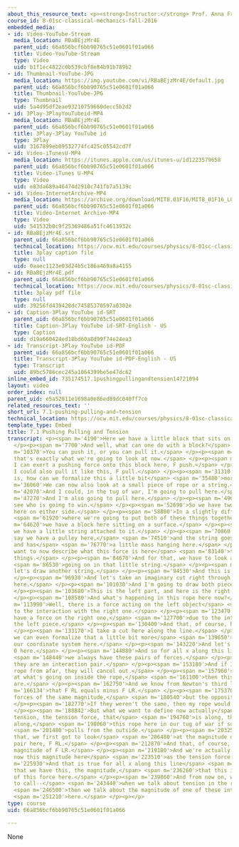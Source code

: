 ```yaml
---
about_this_resource_text: <p><strong>Instructor:</strong> Prof. Anna Frebel</p>
course_id: 8-01sc-classical-mechanics-fall-2016
embedded_media:
- id: Video-YouTube-Stream
  media_location: RBaBEjzMr4E
  parent_uid: 66a856bcf6bb90765c51e0601f01a066
  title: Video-YouTube-Stream
  type: Video
  uid: b1f1ec4822c0b539cbf8e84b91b789b2
- id: Thumbnail-YouTube-JPG
  media_location: https://img.youtube.com/vi/RBaBEjzMr4E/default.jpg
  parent_uid: 66a856bcf6bb90765c51e0601f01a066
  title: Thumbnail-YouTube-JPG
  type: Thumbnail
  uid: 5a4d95df2eae93210759660decc5b2d2
- id: 3Play-3PlayYouTubeid-MP4
  media_location: RBaBEjzMr4E
  parent_uid: 66a856bcf6bb90765c51e0601f01a066
  title: 3Play-3Play YouTube id
  type: 3Play
  uid: 3167899eb09532774fc425c05542cd7f
- id: Video-iTunesU-MP4
  media_location: https://itunes.apple.com/us/itunes-u/id1223579658
  parent_uid: 66a856bcf6bb90765c51e0601f01a066
  title: Video-iTunes U-MP4
  type: Video
  uid: e83da689a46474d2910c741fb7a5139c
- id: Video-InternetArchive-MP4
  media_location: https://archive.org/download/MIT8.01F16/MIT8_01F16_L07v01_360p.mp4
  parent_uid: 66a856bcf6bb90765c51e0601f01a066
  title: Video-Internet Archive-MP4
  type: Video
  uid: 541532b0c9f25369486a51fc4613932c
- id: RBaBEjzMr4E.srt
  parent_uid: 66a856bcf6bb90765c51e0601f01a066
  technical_location: https://ocw.mit.edu/courses/physics/8-01sc-classical-mechanics-fall-2016/week-2-newtons-laws/7.1-pushing-pulling-and-tension/7.1-pushing-pulling-and-tension/RBaBEjzMr4E.srt
  title: 3play caption file
  type: null
  uid: 0aaec1123e03d24b5c186a469a8a4155
- id: RBaBEjzMr4E.pdf
  parent_uid: 66a856bcf6bb90765c51e0601f01a066
  technical_location: https://ocw.mit.edu/courses/physics/8-01sc-classical-mechanics-fall-2016/week-2-newtons-laws/7.1-pushing-pulling-and-tension/7.1-pushing-pulling-and-tension/RBaBEjzMr4E.pdf
  title: 3play pdf file
  type: null
  uid: 39256fd439428dc74585370597a0302e
- id: Caption-3Play YouTube id-SRT
  parent_uid: 66a856bcf6bb90765c51e0601f01a066
  title: Caption-3Play YouTube id-SRT-English - US
  type: Caption
  uid: d19a660424ed18bd60a8d99f74e24ea3
- id: Transcript-3Play YouTube id-PDF
  parent_uid: 66a856bcf6bb90765c51e0601f01a066
  title: Transcript-3Play YouTube id-PDF-English - US
  type: Transcript
  uid: 89bc5786cec245a1064399be5e47dc62
inline_embed_id: 735174517.1pushingpullingandtension14721094
layout: video
order_index: null
parent_uid: e5a52811e1698a0e86ed89dc040ff7ce
related_resources_text: ''
short_url: 7.1-pushing-pulling-and-tension
technical_location: https://ocw.mit.edu/courses/physics/8-01sc-classical-mechanics-fall-2016/week-2-newtons-laws/7.1-pushing-pulling-and-tension/7.1-pushing-pulling-and-tension
template_type: Embed
title: 7.1 Pushing Pulling and Tension
transcript: <p><span m='4190'>Here we have a little block that sits on that surface.</span>
  </p><p><span m='7700'>And well, what can one do with a block?</span> </p><p><span
  m='10370'>You can push it, or you can pull it.</span> </p><p><span m='14430'>And
  that's exactly what we're going to look at now.</span> </p><p><span m='16730'>So
  I can exert a pushing force onto this block here, F push.</span> </p><p><span m='25670'>But
  I could also pull it like this, F pull.</span> </p><p><span m='31310'>And the question
  is, how can we formalize this a little bit</span> <span m='35480'>more?</span> </p><p><span
  m='36060'>We can now also look at a small piece of rope or a string.</span> </p><p><span
  m='42070'>And I could, in the tug of war, I'm going to pull here.</span> </p><p><span
  m='47270'>And I'm also going to pull here.</span> </p><p><span m='49610'>And we'll
  see who is going to win.</span> </p><p><span m='52690'>So we have two opposing forces
  here on either side.</span> </p><p><span m='58800'>In a slightly different scenario,</span>
  <span m='61920'>where we're going to put both of these things together,</span> <span
  m='64620'>we have a block here sitting on a surface.</span> </p><p><span m='68250'>And
  we have a little string attached to it.</span> </p><p><span m='70860'>And let's
  say we have a pulley here,</span> <span m='74510'>and the string goes around there
  and has</span> <span m='76770'>a little mass hanging here.</span> </p><p><span m='79480'>We
  want to now describe what this force is here</span> <span m='83140'>that's pulling
  things.</span> </p><p><span m='84670'>And for that, we have to look at what's</span>
  <span m='86530'>going on in that little string.</span> </p><p><span m='89700'>So
  let's draw another string.</span> </p><p><span m='94530'>And this is our string.</span>
  </p><p><span m='96930'>And let's take an imaginary cut right through the middle
  here.</span> </p><p><span m='101030'>And I'm going to draw both pieces here.</span>
  </p><p><span m='103680'>This is the left part, and here is the right part.</span>
  </p><p><span m='108580'>And what's happening in this rope here now?</span> </p><p><span
  m='113990'>Well, there is a force acting on the left object</span> <span m='120150'>due
  to the interaction with the right one.</span> </p><p><span m='123470'>And here we
  have a force on the right one,</span> <span m='127700'>due to the interaction of
  the left piece.</span> </p><p><span m='130400'>And that, of course, happens anywhere.</span>
  </p><p><span m='133170'>I take a cut here along the line.</span> </p><p><span m='136590'>And
  we can even formalize that a little bit more</span> <span m='139650'>by just placing
  our coordinate system here.</span> </p><p><span m='143220'>And let's say x equals
  0 here.</span> </p><p><span m='144880'>And so for all x along this line,</span>
  <span m='148440'>we always have these pairs of forces.</span> </p><p><span m='150650'>So
  they are an interaction pair.</span> </p><p><span m='153180'>And if I look at the
  rope from afar, they will cancel out.</span> </p><p><span m='157960'>But if I look
  at what's going on inside the rope,</span> <span m='161100'>then this is what they
  are.</span> </p><p><span m='162750'>And we know from Newton's third law</span> <span
  m='166134'>that F RL equals minus F LR.</span> </p><p><span m='175370'>So they're
  forces of the same magnitude,</span> <span m='180540'>but the opposite direction.</span>
  </p><p><span m='182770'>If they weren't the same, then my rope would get in trouble.</span>
  </p><p><span m='188842'>But what we want to define now actually</span> <span m='191560'>is
  tension, the tension force, that</span> <span m='194760'>is along, that's happening
  along,</span> <span m='198060'>this rope here in our tug of war if someone</span>
  <span m='201480'>pulls from the outside.</span> </p><p><span m='203250'>And for
  that, we first got to look</span> <span m='206480'>at the magnitude of our interaction
  pair here, F RL.</span> </p><p><span m='212870'>And that, of course, equals the
  magnitude of F LR.</span> </p><p><span m='219180'>And we're actually going to define
  now this magnitude here</span> <span m='223510'>as the tension force.</span> </p><p><span
  m='225930'>And that is true for all x along this line</span> <span m='230120'>here,
  that we have this, the magnitude,</span> <span m='236260'>that this is the magnitude
  of this force here.</span> </p><p><span m='239860'>And from now on, we're going
  to call--</span> <span m='243440'>when we talk about tension in the rope,</span>
  <span m='246500'>then we talk about the magnitude of one of these internal forces</span>
  <span m='251210'>here.</span> </p><p></p>
type: course
uid: 66a856bcf6bb90765c51e0601f01a066

---
```

None